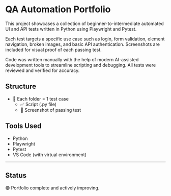 # QA Automation Portfolio

This project showcases a collection of beginner-to-intermediate automated UI and API tests written in Python using Playwright and Pytest.

Each test targets a specific use case such as login, form validation, element navigation, broken images, and basic API authentication. Screenshots are included for visual proof of each passing test.

Code was written manually with the help of modern AI-assisted development tools to streamline scripting and debugging. All tests were reviewed and verified for accuracy.

## Structure

- 📂 Each folder = 1 test case
  - ✅ Script (.py file)
  - 📸 Screenshot of passing test

## Tools Used

- Python
- Playwright
- Pytest
- VS Code (with virtual environment)

---

## Status

🟢 Portfolio complete and actively improving.
